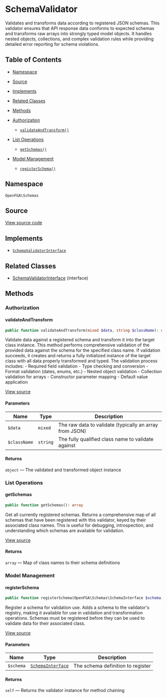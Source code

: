 # SchemaValidator

Validates and transforms data according to registered JSON schemas. This validator ensures that API response data conforms to expected schemas and transforms raw arrays into strongly typed model objects. It handles nested objects, collections, and complex validation rules while providing detailed error reporting for schema violations.

## Table of Contents

* [Namespace](#namespace)
* [Source](#source)
* [Implements](#implements)
* [Related Classes](#related-classes)
* [Methods](#methods)

* [Authorization](#authorization)
    * [`validateAndTransform()`](#validateandtransform)
* [List Operations](#list-operations)
    * [`getSchemas()`](#getschemas)
* [Model Management](#model-management)
    * [`registerSchema()`](#registerschema)

## Namespace

`OpenFGA\Schemas`

## Source

[View source code](https://github.com/evansims/openfga-php/blob/main/src/Schemas/SchemaValidator.php)

## Implements

* [`SchemaValidatorInterface`](SchemaValidatorInterface.md)

## Related Classes

* [SchemaValidatorInterface](Schemas/SchemaValidatorInterface.md) (interface)

## Methods

### Authorization

#### validateAndTransform

```php
public function validateAndTransform(mixed $data, string $className): object

```

Validate data against a registered schema and transform it into the target class instance. This method performs comprehensive validation of the provided data against the schema for the specified class name. If validation succeeds, it creates and returns a fully initialized instance of the target class with all data properly transformed and typed. The validation process includes: - Required field validation - Type checking and conversion - Format validation (dates, enums, etc.) - Nested object validation - Collection validation for arrays - Constructor parameter mapping - Default value application

[View source](https://github.com/evansims/openfga-php/blob/main/src/Schemas/SchemaValidator.php#L96)

#### Parameters

| Name         | Type     | Description                                             |
| ------------ | -------- | ------------------------------------------------------- |
| `$data`      | `mixed`  | The raw data to validate (typically an array from JSON) |
| `$className` | `string` | The fully qualified class name to validate against      |

#### Returns

`object` — The validated and transformed object instance

### List Operations

#### getSchemas

```php
public function getSchemas(): array

```

Get all currently registered schemas. Returns a comprehensive map of all schemas that have been registered with this validator, keyed by their associated class names. This is useful for debugging, introspection, and understanding which schemas are available for validation.

[View source](https://github.com/evansims/openfga-php/blob/main/src/Schemas/SchemaValidator.php#L72)

#### Returns

`array` — Map of class names to their schema definitions

### Model Management

#### registerSchema

```php
public function registerSchema(OpenFGA\Schemas\SchemaInterface $schema): self

```

Register a schema for validation use. Adds a schema to the validator&#039;s registry, making it available for use in validation and transformation operations. Schemas must be registered before they can be used to validate data for their associated class.

[View source](https://github.com/evansims/openfga-php/blob/main/src/Schemas/SchemaValidator.php#L81)

#### Parameters

| Name      | Type                                    | Description                       |
| --------- | --------------------------------------- | --------------------------------- |
| `$schema` | [`SchemaInterface`](SchemaInterface.md) | The schema definition to register |

#### Returns

`self` — Returns the validator instance for method chaining
